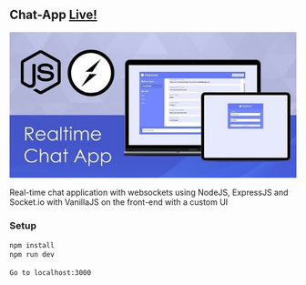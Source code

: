 ## Chat-App [Live!](https://we-chat-at.herokuapp.com)

![chat](https://github.com/amisha26/Chat-App/blob/master/public/ch.jpg)

Real-time chat application with websockets using NodeJS, ExpressJS and Socket.io with VanillaJS on the front-end with a custom UI

### Setup

```
npm install
npm run dev

Go to localhost:3000
```

